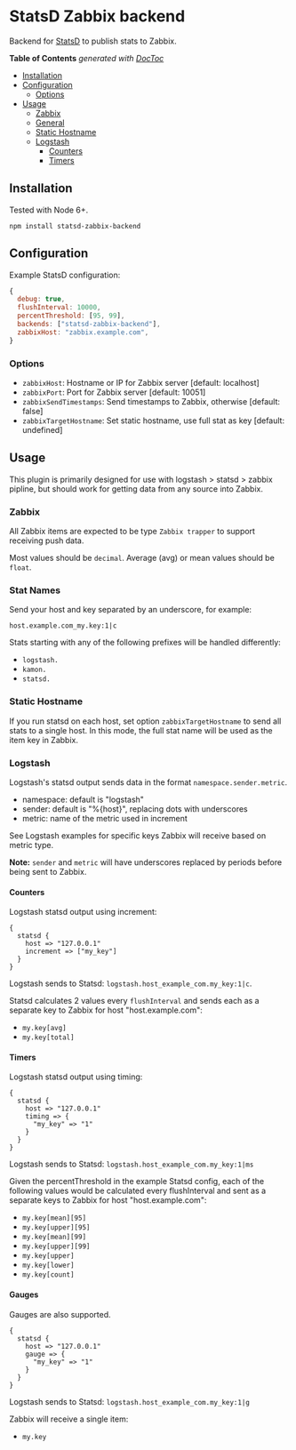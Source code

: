 # StatsD Zabbix backend

Backend for [StatsD](https://github.com/etsy/statsd) to publish stats to Zabbix.

<!-- START doctoc generated TOC please keep comment here to allow auto update -->
<!-- DON'T EDIT THIS SECTION, INSTEAD RE-RUN doctoc TO UPDATE -->
**Table of Contents**  *generated with [DocToc](https://github.com/thlorenz/doctoc)*

- [Installation](#installation)
- [Configuration](#configuration)
  - [Options](#options)
- [Usage](#usage)
  - [Zabbix](#zabbix)
  - [General](#general)
  - [Static Hostname](#static-hostname)
  - [Logstash](#logstash)
    - [Counters](#counters)
    - [Timers](#timers)

<!-- END doctoc generated TOC please keep comment here to allow auto update -->

## Installation

Tested with Node 6+.

```
npm install statsd-zabbix-backend
```

## Configuration

Example StatsD configuration:

```js
{
  debug: true,
  flushInterval: 10000,
  percentThreshold: [95, 99],
  backends: ["statsd-zabbix-backend"],
  zabbixHost: "zabbix.example.com",
}
```

### Options

- `zabbixHost`: Hostname or IP for Zabbix server [default: localhost]
- `zabbixPort`: Port for Zabbix server [default: 10051]
- `zabbixSendTimestamps`: Send timestamps to Zabbix, otherwise  [default: false]
- `zabbixTargetHostname`: Set static hostname, use full stat as key [default: undefined]

## Usage

This plugin is primarily designed for use with logstash > statsd > zabbix pipline,
but should work for getting data from any source into Zabbix.

### Zabbix

All Zabbix items are expected to be type `Zabbix trapper` to support receiving push data.

Most values should be `decimal`. Average (avg) or mean values should be `float`.

### Stat Names

Send your host and key separated by an underscore, for example:

```
host.example.com_my.key:1|c
```

Stats starting with any of the following prefixes will be handled differently:

- `logstash.`
- `kamon.`
- `statsd.`

### Static Hostname

If you run statsd on each host, set option `zabbixTargetHostname`
to send all stats to a single host. In this mode, the full stat name
will be used as the item key in Zabbix.

### Logstash

Logstash's statsd output sends data in the format `namespace.sender.metric`.

- namespace: default is "logstash"
- sender: default is "%{host}", replacing dots with underscores
- metric: name of the metric used in increment

See Logstash examples for specific keys Zabbix will receive based on metric type.

**Note:** `sender` and `metric` will have underscores replaced by periods
before being sent to Zabbix.

#### Counters

Logstash statsd output using increment:

```
{
  statsd {
    host => "127.0.0.1"
    increment => ["my_key"]
  }
}
```

Logstash sends to Statsd: `logstash.host_example_com.my_key:1|c`.

Statsd calculates 2 values every `flushInterval` and sends each as a separate key to Zabbix for host "host.example.com":

- `my.key[avg]`
- `my.key[total]`

#### Timers

Logstash statsd output using timing:

```
{
  statsd {
    host => "127.0.0.1"
    timing => {
      "my_key" => "1"
    }
  }
}
```

Logstash sends to Statsd: `logstash.host_example_com.my_key:1|ms`

Given the percentThreshold in the example Statsd config, each of the following values would be calculated every flushInterval and sent as a separate keys to Zabbix for host "host.example.com":

- `my.key[mean][95]`
- `my.key[upper][95]`
- `my.key[mean][99]`
- `my.key[upper][99]`
- `my.key[upper]`
- `my.key[lower]`
- `my.key[count]`

#### Gauges

Gauges are also supported.

```
{
  statsd {
    host => "127.0.0.1"
    gauge => {
      "my_key" => "1"
    }
  }
}
```

Logstash sends to Statsd: `logstash.host_example_com.my_key:1|g`

Zabbix will receive a single item:

- `my.key`